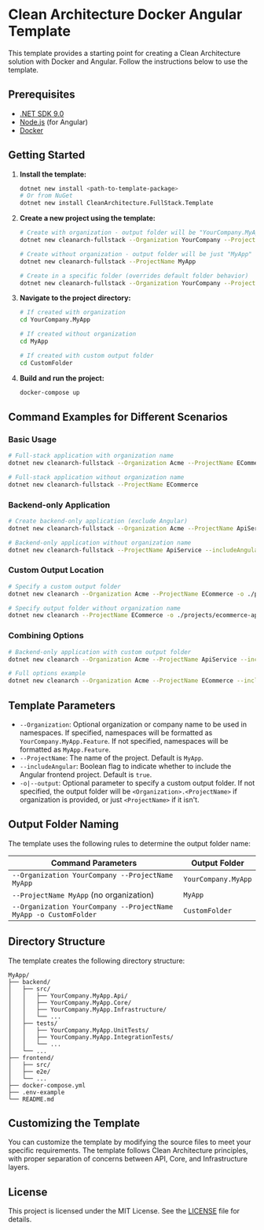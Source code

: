 # Clean Architecture Docker Angular Template

This template provides a starting point for creating a Clean Architecture solution with Docker and Angular. Follow the instructions below to use the template.

## Prerequisites

- [.NET SDK 9.0](https://dotnet.microsoft.com/download/dotnet/9.0)
- [Node.js](https://nodejs.org/) (for Angular)
- [Docker](https://www.docker.com/get-started)

## Getting Started

1. **Install the template:**

   ```bash
   dotnet new install <path-to-template-package>
   # Or from NuGet
   dotnet new install CleanArchitecture.FullStack.Template
   ```

2. **Create a new project using the template:**

   ```bash
   # Create with organization - output folder will be "YourCompany.MyApp"
   dotnet new cleanarch-fullstack --Organization YourCompany --ProjectName MyApp

   # Create without organization - output folder will be just "MyApp"
   dotnet new cleanarch-fullstack --ProjectName MyApp

   # Create in a specific folder (overrides default folder behavior)
   dotnet new cleanarch-fullstack --Organization YourCompany --ProjectName MyApp -o CustomFolder
   ```

3. **Navigate to the project directory:**

   ```bash
   # If created with organization
   cd YourCompany.MyApp
   
   # If created without organization
   cd MyApp
   
   # If created with custom output folder
   cd CustomFolder
   ```

4. **Build and run the project:**

   ```bash
   docker-compose up
   ```

## Command Examples for Different Scenarios

### Basic Usage

```bash
# Full-stack application with organization name
dotnet new cleanarch-fullstack --Organization Acme --ProjectName ECommerce

# Full-stack application without organization name
dotnet new cleanarch-fullstack --ProjectName ECommerce
```

### Backend-only Application

```bash
# Create backend-only application (exclude Angular)
dotnet new cleanarch-fullstack --Organization Acme --ProjectName ApiService --includeAngular false

# Backend-only application without organization name
dotnet new cleanarch-fullstack --ProjectName ApiService --includeAngular false
```

### Custom Output Location

```bash
# Specify a custom output folder
dotnet new cleanarch --Organization Acme --ProjectName ECommerce -o ./projects/ecommerce-app

# Specify output folder without organization name
dotnet new cleanarch --ProjectName ECommerce -o ./projects/ecommerce-app
```

### Combining Options

```bash
# Backend-only application with custom output folder
dotnet new cleanarch --Organization Acme --ProjectName ApiService --includeAngular false -o ./apis/service

# Full options example
dotnet new cleanarch --Organization Acme --ProjectName ECommerce --includeAngular true -o ./projects/ecommerce-app
```

## Template Parameters

- `--Organization`: Optional organization or company name to be used in namespaces. If specified, namespaces will be formatted as `YourCompany.MyApp.Feature`. If not specified, namespaces will be formatted as `MyApp.Feature`.
- `--ProjectName`: The name of the project. Default is `MyApp`.
- `--includeAngular`: Boolean flag to indicate whether to include the Angular frontend project. Default is `true`.
- `-o|--output`: Optional parameter to specify a custom output folder. If not specified, the output folder will be `<Organization>.<ProjectName>` if organization is provided, or just `<ProjectName>` if it isn't.

## Output Folder Naming

The template uses the following rules to determine the output folder name:

| Command Parameters | Output Folder |
| ------------------ | ------------- |
| `--Organization YourCompany --ProjectName MyApp` | `YourCompany.MyApp` |
| `--ProjectName MyApp` (no organization) | `MyApp` |
| `--Organization YourCompany --ProjectName MyApp -o CustomFolder` | `CustomFolder` |

## Directory Structure

The template creates the following directory structure:

```
MyApp/
├── backend/
│   ├── src/
│   │   ├── YourCompany.MyApp.Api/
│   │   ├── YourCompany.MyApp.Core/
│   │   ├── YourCompany.MyApp.Infrastructure/
│   │   └── ...
│   ├── tests/
│   │   ├── YourCompany.MyApp.UnitTests/
│   │   ├── YourCompany.MyApp.IntegrationTests/
│   │   └── ...
│   └── ...
├── frontend/
│   ├── src/
│   ├── e2e/
│   └── ...
├── docker-compose.yml
├── .env-example
└── README.md
```

## Customizing the Template

You can customize the template by modifying the source files to meet your specific requirements. The template follows Clean Architecture principles, with proper separation of concerns between API, Core, and Infrastructure layers.

## License

This project is licensed under the MIT License. See the [LICENSE](../LICENSE) file for details.
